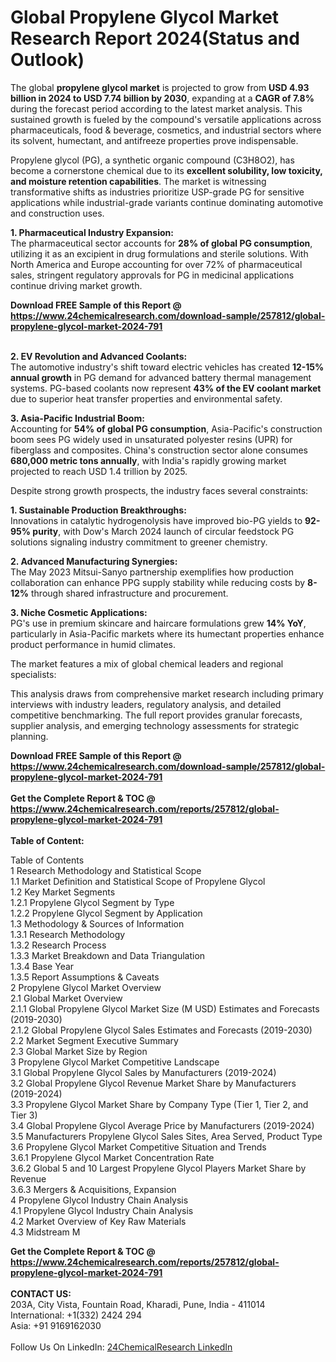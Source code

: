 <h1>Global Propylene Glycol Market Research Report 2024(Status and Outlook)</h1><p>The global <strong>propylene glycol market</strong> is projected to grow from <strong>USD 4.93 billion in 2024 to USD 7.74 billion by 2030</strong>, expanding at a <strong>CAGR of 7.8%</strong> during the forecast period according to the latest market analysis. This sustained growth is fueled by the compound's versatile applications across pharmaceuticals, food &amp; beverage, cosmetics, and industrial sectors where its solvent, humectant, and antifreeze properties prove indispensable.</p><p>Propylene glycol (PG), a synthetic organic compound (C3H8O2), has become a cornerstone chemical due to its <strong>excellent solubility, low toxicity, and moisture retention capabilities</strong>. The market is witnessing transformative shifts as industries prioritize USP-grade PG for sensitive applications while industrial-grade variants continue dominating automotive and construction uses.</p><p><strong>1. Pharmaceutical Industry Expansion:</strong><br>
The pharmaceutical sector accounts for <strong>28% of global PG consumption</strong>, utilizing it as an excipient in drug formulations and sterile solutions. With North America and Europe accounting for over 72% of pharmaceutical sales, stringent regulatory approvals for PG in medicinal applications continue driving market growth.</p><div><b>Download FREE Sample of this Report @ 
            <a href="https://www.24chemicalresearch.com/download-sample/257812/global-propylene-glycol-market-2024-791">
            https://www.24chemicalresearch.com/download-sample/257812/global-propylene-glycol-market-2024-791</a></b></div><br><p><strong>2. EV Revolution and Advanced Coolants:</strong><br>
The automotive industry's shift toward electric vehicles has created <strong>12-15% annual growth</strong> in PG demand for advanced battery thermal management systems. PG-based coolants now represent <strong>43% of the EV coolant market</strong> due to superior heat transfer properties and environmental safety.</p><p><strong>3. Asia-Pacific Industrial Boom:</strong><br>
Accounting for <strong>54% of global PG consumption</strong>, Asia-Pacific's construction boom sees PG widely used in unsaturated polyester resins (UPR) for fiberglass and composites. China's construction sector alone consumes <strong>680,000 metric tons annually</strong>, with India's rapidly growing market projected to reach USD 1.4 trillion by 2025.</p><p>Despite strong growth prospects, the industry faces several constraints:</p><p><strong>1. Sustainable Production Breakthroughs:</strong><br>
Innovations in catalytic hydrogenolysis have improved bio-PG yields to <strong>92-95% purity</strong>, with Dow's March 2024 launch of circular feedstock PG solutions signaling industry commitment to greener chemistry.</p><p><strong>2. Advanced Manufacturing Synergies:</strong><br>
The May 2023 Mitsui-Sanyo partnership exemplifies how production collaboration can enhance PPG supply stability while reducing costs by <strong>8-12%</strong> through shared infrastructure and procurement.</p><p><strong>3. Niche Cosmetic Applications:</strong><br>
PG's use in premium skincare and haircare formulations grew <strong>14% YoY</strong>, particularly in Asia-Pacific markets where its humectant properties enhance product performance in humid climates.</p><p>The market features a mix of global chemical leaders and regional specialists:</p><p>This analysis draws from comprehensive market research including primary interviews with industry leaders, regulatory analysis, and detailed competitive benchmarking. The full report provides granular forecasts, supplier analysis, and emerging technology assessments for strategic planning.</p><div><b>Download FREE Sample of this Report @ 
            <a href="https://www.24chemicalresearch.com/download-sample/257812/global-propylene-glycol-market-2024-791">
            https://www.24chemicalresearch.com/download-sample/257812/global-propylene-glycol-market-2024-791</a></b></div><br><div><b>Get the Complete Report & TOC @ 
            <a href="https://www.24chemicalresearch.com/reports/257812/global-propylene-glycol-market-2024-791">
            https://www.24chemicalresearch.com/reports/257812/global-propylene-glycol-market-2024-791</a></b></div><br>
            <b>Table of Content:</b><p>Table of Contents<br />
1 Research Methodology and Statistical Scope<br />
1.1 Market Definition and Statistical Scope of Propylene Glycol<br />
1.2 Key Market Segments<br />
1.2.1 Propylene Glycol Segment by Type<br />
1.2.2 Propylene Glycol Segment by Application<br />
1.3 Methodology & Sources of Information<br />
1.3.1 Research Methodology<br />
1.3.2 Research Process<br />
1.3.3 Market Breakdown and Data Triangulation<br />
1.3.4 Base Year<br />
1.3.5 Report Assumptions & Caveats<br />
2 Propylene Glycol Market Overview<br />
2.1 Global Market Overview<br />
2.1.1 Global Propylene Glycol Market Size (M USD) Estimates and Forecasts (2019-2030)<br />
2.1.2 Global Propylene Glycol Sales Estimates and Forecasts (2019-2030)<br />
2.2 Market Segment Executive Summary<br />
2.3 Global Market Size by Region<br />
3 Propylene Glycol Market Competitive Landscape<br />
3.1 Global Propylene Glycol Sales by Manufacturers (2019-2024)<br />
3.2 Global Propylene Glycol Revenue Market Share by Manufacturers (2019-2024)<br />
3.3 Propylene Glycol Market Share by Company Type (Tier 1, Tier 2, and Tier 3)<br />
3.4 Global Propylene Glycol Average Price by Manufacturers (2019-2024)<br />
3.5 Manufacturers Propylene Glycol Sales Sites, Area Served, Product Type<br />
3.6 Propylene Glycol Market Competitive Situation and Trends<br />
3.6.1 Propylene Glycol Market Concentration Rate<br />
3.6.2 Global 5 and 10 Largest Propylene Glycol Players Market Share by Revenue<br />
3.6.3 Mergers & Acquisitions, Expansion<br />
4 Propylene Glycol Industry Chain Analysis<br />
4.1 Propylene Glycol Industry Chain Analysis<br />
4.2 Market Overview of Key Raw Materials<br />
4.3 Midstream M</p><div><b>Get the Complete Report & TOC @ 
            <a href="https://www.24chemicalresearch.com/reports/257812/global-propylene-glycol-market-2024-791">
            https://www.24chemicalresearch.com/reports/257812/global-propylene-glycol-market-2024-791</a></b></div><br><b>CONTACT US:</b><br>
            203A, City Vista, Fountain Road, Kharadi, Pune, India - 411014<br>
            International: +1(332) 2424 294<br>
            Asia: +91 9169162030 <br><br>
            Follow Us On LinkedIn: <a href="https://www.linkedin.com/company/24chemicalresearch/">24ChemicalResearch LinkedIn</a>